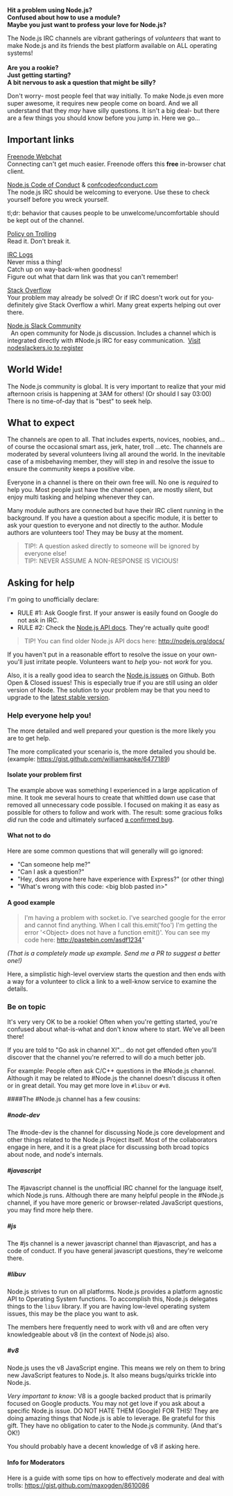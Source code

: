 **Hit a problem using Node.js?**<br>
**Confused about how to use a module?**<br>
**Maybe you just want to profess your love for Node.js?**

The Node.js IRC channels are vibrant gatherings of *volunteers* that want to make
Node.js and its friends the best platform available on ALL operating systems!
<br>
<br>
**Are you a rookie?**<br>
**Just getting starting?**<br>
**A bit nervous to ask a question that might be silly?**

Don't worry- most people feel that way initially. To make Node.js even more
super awesome, it requires new people come on board. And we all understand
that they *may* have silly questions. It isn't a big deal- but there are a
few things you should know before you jump in. Here we go...

## Important links
[Freenode Webchat](http://webchat.freenode.net/)<br>
Connecting can't get much easier. Freenode offers this **free** in-browser chat client.

[Node.js Code of Conduct](https://github.com/nodejs/node/blob/master/CODE_OF_CONDUCT.md) & [confcodeofconduct.com](http://confcodeofconduct.com)<br>
The node.js IRC should be welcoming to everyone. Use these to check yourself before
you wreck yourself.

tl;dr: behavior that causes people to be unwelcome/uncomfortable should be kept out of the channel.

[Policy on Trolling](http://blog.izs.me/post/30036893703/policy-on-trolling)<br>
Read it. Don't break it.

[IRC Logs](http://logs.nodejs.org/channels)<br>
Never miss a thing!<br>
Catch up on way-back-when goodness!<br>
Figure out what that darn link was that you can't remember!<br>

[Stack Overflow](http://stackoverflow.com/questions/tagged/node.js)<br>
Your problem may already be solved! Or if IRC doesn't work out for you- definitely
give Stack Overflow a whirl. Many great experts helping out over there.

[Node.js Slack Community](http://node-dev.slack.com)<br> 
An open community for Node.js discussion.  Includes a channel which is integrated directly with #Node.js IRC for easy communication. 
[Visit nodeslackers.io to register](http://nodeslackers.io) 

## World Wide!
The Node.js community is global. It is very important to realize that your mid
afternoon crisis is happening at 3AM for others! (Or should I say 03:00) There is
no time-of-day that is "best" to seek help.

## What to expect
The channels are open to all. That includes experts, novices, noobies, and... of
course the occasional smart ass, jerk, hater, troll ...etc. The channels
are moderated by several volunteers living all around the world. In the inevitable
case of a misbehaving member, they will step in and resolve the issue to ensure
the community keeps a positive vibe.

Everyone in a channel is there on their own free will. No one is *required* to
help you. Most people just have the channel open, are mostly silent, but enjoy
multi tasking and helping whenever they can.

Many module authors are connected but have their IRC client running in the
background. If you have a question about a specific module, it is better to ask
your question to everyone and not directly to the author. Module authors are
volunteers too! They may be busy at the moment.

> TIP!: A question asked directly to someone will be ignored by everyone else!<br>
> TIP!: NEVER ASSUME A NON-RESPONSE IS VICIOUS!


## Asking for help
I'm going to unofficially declare:

* RULE #1: Ask Google first. If your answer is easily found on Google do not ask in IRC.
* RULE #2: Check the [Node.js API docs](http://nodejs.org/api/). They're actually quite good!

> TIP! You can find older Node.js API docs here: http://nodejs.org/docs/

If you haven't put in a reasonable effort to resolve the issue on your own- you'll
just irritate people. Volunteers want to *help* you- not *work* for you.

Also, it is a really good idea to search the [Node.js issues](https://github.com/joyent/node/issues) on Github.
Both Open & Closed issues! This is especially true if you are still using an older
version of Node. The solution to your problem may be that you need to upgrade to
the [latest stable version](http://nodejs.org/download/).

### Help everyone help you!
The more detailed and well prepared your question is the more likely
you are to get help.

The more complicated your scenario is, the more detailed you should be.
(example: https://gist.github.com/williamkapke/6477189)

#### Isolate your problem first
The example above was something I experienced in a large application of mine.
It took me several hours to create that whittled down use case that removed
all unnecessary code possible. I focused on making it as easy as possible
for others to follow and work with. The result: some gracious folks *did*
run the code and ultimately surfaced [a confirmed bug](https://github.com/joyent/node/issues/6203).

#### What not to do
Here are some common questions that will generally will go ignored:

* "Can someone help me?"
* "Can I ask a question?"
* "Hey, does anyone here have experience with Express?" (or other thing)
* "What's wrong with this code: &lt;big blob pasted in&gt;"

#### A good example
> I'm having a problem with socket.io. I've searched google for the error
and cannot find anything. When I call this.emit('foo') I'm getting the error
'&lt;Object&gt; does not have a function emit()'. You can see my code here:
http://pastebin.com/asdf1234"

*(That is a completely made up example. Send me a PR to suggest a better one!)*

Here, a simplistic high-level overview starts the question and then ends
with a way for a volunteer to click a link to a well-know service to examine
the details.


### Be on topic
It's very very OK to be a rookie! Often when you're getting started, you're
confused about what-is-what and don't know where to start. We've all been there!

If you are told to "Go ask in channel X!"... do not get offended often you'll
discover that the channel you're referred to will do a much better job.

For example: People often ask C/C++ questions in the #Node.js channel. Although
it may be related to #Node.js the channel doesn't discuss it often or in great
detail. You may get more love in `#libuv` or `#v8`.

####The #Node.js channel has a few cousins:
<a name="node-dev"></a>
##### #node-dev
The #node-dev is the channel for discussing Node.js core development and other things related to the Node.js Project itself. Most of the collaborators engage in here, and it is a great place for discussing both broad topics about node, and node's internals.

<a name="#javascript"></a>
##### #javascript
The #javascript channel is the unofficial IRC channel for the language itself, which Node.js runs.
Although there are many helpful people in the #Node.js channel, if you have more generic
or browser-related JavaScript questions, you may find more help there.

<a name="#js"></a>
##### #js
The #js channel is a newer javascript channel than #javascript, and has a code of conduct. If you have general javascript questions, they're welcome there.

<a name="libuv"></a>
##### #libuv
Node.js strives to run on all platforms. Node.js provides a platform agnostic API
to Operating System functions. To accomplish this, Node.js delegates things to the
`libuv` library. If you are having low-level operating system issues, this may be
the place you want to ask.

The members here frequently need to work with v8 and are often very knowledgeable
about v8 (in the context of Node.js) also.

<a name="v8"></a>
##### #v8
Node.js uses the v8 JavaScript engine. This means we rely on them to bring new
JavaScript features to Node.js. It also means bugs/quirks trickle into Node.js.

*Very important to know:*
V8 is a google backed product that is primarily focused on Google products. You
may not get love if you ask about a specific Node.js issue. DO NOT HATE THEM
(Google) FOR THIS! They are doing amazing things that Node.js is able to leverage.
Be grateful for this gift. They have no obligation to cater to the Node.js
community. (And that's OK!)

You should probably have a decent knowledge of v8 if asking here.

#### Info for Moderators

Here is a guide with some tips on how to effectively moderate and deal with trolls: https://gist.github.com/maxogden/8610086
